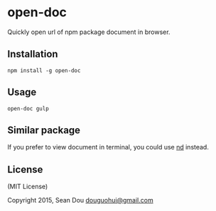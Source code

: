 open-doc 
=========

Quickly open url of npm package document in browser.


Installation
-------------

```
npm install -g open-doc
```

Usage
------

```
open-doc gulp
```


Similar package
---------------

If you prefer to view document in terminal, you could use [nd](https://www.npmjs.com/package/nd) instead.


License
-------

(MIT License)

Copyright 2015, Sean Dou <douguohui@gmail.com>
